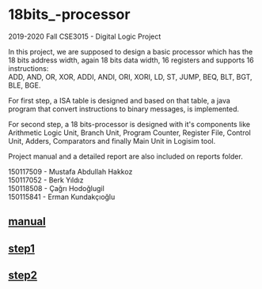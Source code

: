 # 18bits_-processor  
2019-2020 Fall CSE3015 - Digital Logic Project

In this project, we are supposed to design a basic processor which has the 18 bits
address width, again 18 bits data width, 16 registers and supports 16 instructions:  
ADD, AND, OR, XOR, ADDI, ANDI, ORI, XORI, LD, ST, JUMP, BEQ, BLT, BGT,
BLE, BGE.

For first step, a ISA table is designed and based on that table, a java program that convert instructions to binary messages, is implemented.

For second step, a 18 bits-processor is designed with it's components like Arithmetic Logic Unit, Branch Unit, Program Counter, Register File, Control Unit, Adders, Comparators and finally Main Unit in Logisim tool. 

Project manual and a detailed report are also included on reports folder.

150117509 - Mustafa Abdullah Hakkoz  
150117052 - Berk Yıldız  
150118508 - Çağrı Hodoğlugil  
150115841 - Erman Kundakçıoğlu  



## [manual](https://github.com/mustafahakkoz/18bits_-processor/blob/master/CSE315_Project_2019.pdf)

## [step1](https://github.com/mustafahakkoz/18bits_-processor/tree/master/step1-updated)

## [step2](https://github.com/mustafahakkoz/18bits_-processor/tree/master/step2-submission-16-12-2019)
